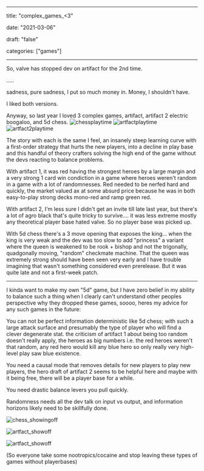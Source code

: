 
---

title: "complex\_games\_<3"

date: "2021-03-06"

draft: "false"

categories: ["games"]

---

So, valve has stopped dev on artifact for the 2nd time.

.....

sadness, pure sadness, I put so much money in. Money, I shouldn't have.

I liked both versions.

Anyway, so last year I loved 3 complex games, artifact, artifact 2 electric boogaloo, and 5d chess.
![chessplaytime](/images/chessplaytime.png)
![artfactplaytime](/images/artifactplaytime.png)
![artfact2playtime](/images/artfact2playtime.png)

The story with each is the same I feel, an insanely steep learning curve with a first-order strategy that hurts the new players, into a decline in play base and this handful of theory crafters solving the high end of the game without the devs reacting to balance problems.

With artifact 1, it was red having the strongest heroes by a large margin and a very strong 1 card win condiction in a game where heroes weren't random in a game with a lot of randomnesses. Red needed to be nerfed hard and quickly, the market valued ax at some absurd price because he was in both easy-to-play strong decks mono-red and ramp green red.

With artifact 2, I'm less sure I didn't get an invite till late last year, but there's a lot of agro black that's quite tricky to survive.... it was less extreme mostly any theoretical player base hated valve. So no player base was picked up.

With 5d chess there's a 3 move opening that exposes the king... when the king is very weak and the dev was too slow to add "princess" a variant where the queen is weakened to be rook + bishop and not the trigonally, quadgonally moving, "random" checkmate machine. That the queen was extremely strong should have been seen very early and I have trouble imagining that wasn't something considered even prerelease. But it was quite late and not a first-week patch. 

----

I kinda want to make my own "5d" game, but I have zero belief in my ability to balance such a thing when I clearly can't understand other peoples perspective why they dropped these games, soooo, heres my advice for any such games in the future:

You can not be perfect information deterministic like 5d chess; with such a large attack surface and presumably the type of player who will find a clever degenerate stat. the criticism of artifact 1 about being too random doesn't really apply, the heroes as big numbers i.e. the red heroes weren't that random, any red hero would kill any blue hero so only really very high-level play saw blue existence. 

You need a causal mode that removes details for new players to play new players, the hero draft of artifact 2 seems to be helpful here and maybe with it being free, there will be a player base for a while.

You need drastic balance levers you pull quickly.

Randomness needs all the dev talk on input vs output, and information horizons likely need to be skillfully done.

![chess_showingoff](/images/chess_showingoff.png)

![artfact_showoff](/images/artfact_showoff.png)

![artfact_showoff](/images/artfact2_showoff.png)

(So everyone take some nootropics/cocaine and stop leaving these types of games without playerbases)
